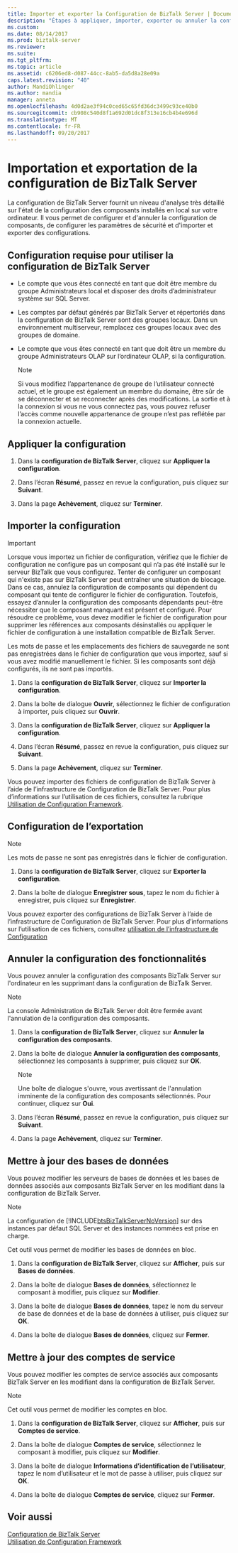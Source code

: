 ```yaml
---
title: Importer et exporter la Configuration de BizTalk Server | Documents Microsoft
description: "Étapes à appliquer, importer, exporter ou annuler la configuration des composants et mettre à jour les bases de données et les comptes de service dans BizTalk Server"
ms.custom: 
ms.date: 08/14/2017
ms.prod: biztalk-server
ms.reviewer: 
ms.suite: 
ms.tgt_pltfrm: 
ms.topic: article
ms.assetid: c6206ed8-d087-44cc-8ab5-da5d8a28e09a
caps.latest.revision: "40"
author: MandiOhlinger
ms.author: mandia
manager: anneta
ms.openlocfilehash: 4d0d2ae3f94c0ced65c65fd36dc3499c93ce40b0
ms.sourcegitcommit: cb908c540d8f1a692d01dc8f313e16cb4b4e696d
ms.translationtype: MT
ms.contentlocale: fr-FR
ms.lasthandoff: 09/20/2017
---
```

# <a name="import-and-export-biztalk-server-configuration"></a>Importation et exportation de la configuration de BizTalk Server
La configuration de BizTalk Server fournit un niveau d'analyse très détaillé sur l'état de la configuration des composants installés en local sur votre ordinateur. Il vous permet de configurer et d'annuler la configuration de composants, de configurer les paramètres de sécurité et d'importer et exporter des configurations.  
  
## <a name="prerequisites-to-use-the-biztalk-server-configuration"></a>Configuration requise pour utiliser la configuration de BizTalk Server  
   
-   Le compte que vous êtes connecté en tant que doit être membre du groupe Administrateurs local et disposer des droits d’administrateur système sur SQL Server.  
  
-   Les comptes par défaut générés par BizTalk Server et répertoriés dans la configuration de BizTalk Server sont des groupes locaux. Dans un environnement multiserveur, remplacez ces groupes locaux avec des groupes de domaine.  
  
-   Le compte que vous êtes connecté en tant que doit être un membre du groupe Administrateurs OLAP sur l’ordinateur OLAP, si la configuration.  
  
    > [!NOTE]
    >  Si vous modifiez l’appartenance de groupe de l’utilisateur connecté actuel, et le groupe est également un membre du domaine, être sûr de se déconnecter et se reconnecter après des modifications. La sortie et à la connexion si vous ne vous connectez pas, vous pouvez refuser l’accès comme nouvelle appartenance de groupe n’est pas reflétée par la connexion actuelle.  
  
## <a name="apply-the-configuration"></a>Appliquer la configuration  
  
1.  Dans la **configuration de BizTalk Server**, cliquez sur **Appliquer la configuration**.  
  
2.  Dans l’écran **Résumé**, passez en revue la configuration, puis cliquez sur **Suivant**.  
  
3.  Dans la page **Achèvement**, cliquez sur **Terminer**.  
  
## <a name="import-configuration"></a>Importer la configuration

> [!IMPORTANT]
> Lorsque vous importez un fichier de configuration, vérifiez que le fichier de configuration ne configure pas un composant qui n’a pas été installé sur le serveur BizTalk que vous configurez. Tenter de configurer un composant qui n'existe pas sur BizTalk Server peut entraîner une situation de blocage. Dans ce cas, annulez la configuration de composants qui dépendent du composant qui tente de configurer le fichier de configuration. Toutefois, essayez d’annuler la configuration des composants dépendants peut-être nécessiter que le composant manquant est présent et configuré. Pour résoudre ce problème, vous devez modifier le fichier de configuration pour supprimer les références aux composants désinstallés ou appliquer le fichier de configuration à une installation compatible de BizTalk Server.  
> 
>  Les mots de passe et les emplacements des fichiers de sauvegarde ne sont pas enregistrées dans le fichier de configuration que vous importez, sauf si vous avez modifié manuellement le fichier. Si les composants sont déjà configurés, ils ne sont pas importés.  
  
  
1.  Dans la **configuration de BizTalk Server**, cliquez sur **Importer la configuration**.  
  
2.  Dans la boîte de dialogue **Ouvrir**, sélectionnez le fichier de configuration à importer, puis cliquez sur **Ouvrir**.  
  
3.  Dans la **configuration de BizTalk Server**, cliquez sur **Appliquer la configuration**.  
  
4.  Dans l’écran **Résumé**, passez en revue la configuration, puis cliquez sur **Suivant**.  
  
5.  Dans la page **Achèvement**, cliquez sur **Terminer**.  

Vous pouvez importer des fichiers de configuration de BizTalk Server à l’aide de l’infrastructure de Configuration de BizTalk Server. Pour plus d’informations sur l’utilisation de ces fichiers, consultez la rubrique [Utilisation de Configuration Framework](../install-and-config-guides/working-with-the-configuration-framework.md).  
  
## <a name="export-configuration"></a>Configuration de l’exportation

> [!NOTE]
>  Les mots de passe ne sont pas enregistrés dans le fichier de configuration.    
 
1.  Dans la **configuration de BizTalk Server**, cliquez sur **Exporter la configuration**.  
  
2.  Dans la boîte de dialogue **Enregistrer sous**, tapez le nom du fichier à enregistrer, puis cliquez sur **Enregistrer**.  

 Vous pouvez exporter des configurations de BizTalk Server à l’aide de l’infrastructure de Configuration de BizTalk Server. Pour plus d’informations sur l’utilisation de ces fichiers, consultez [utilisation de l’infrastructure de Configuration](../install-and-config-guides/working-with-the-configuration-framework.md)  
  
## <a name="unconfigure-features"></a>Annuler la configuration des fonctionnalités  
 Vous pouvez annuler la configuration des composants BizTalk Server sur l'ordinateur en les supprimant dans la configuration de BizTalk Server.  
  
> [!NOTE]
>  La console Administration de BizTalk Server doit être fermée avant l'annulation de la configuration des composants.  
  
 
1.  Dans la **configuration de BizTalk Server**, cliquez sur **Annuler la configuration des composants**.  
  
2.  Dans la boîte de dialogue **Annuler la configuration des composants**, sélectionnez les composants à supprimer, puis cliquez sur **OK**.  
  
    > [!NOTE]
    >  Une boîte de dialogue s'ouvre, vous avertissant de l'annulation imminente de la configuration des composants sélectionnés. Pour continuer, cliquez sur **Oui**.  
  
3.  Dans l’écran **Résumé**, passez en revue la configuration, puis cliquez sur **Suivant**.  
  
4.  Dans la page **Achèvement**, cliquez sur **Terminer**.  
  
## <a name="update-databases"></a>Mettre à jour des bases de données  
 Vous pouvez modifier les serveurs de bases de données et les bases de données associés aux composants BizTalk Server en les modifiant dans la configuration de BizTalk Server.  
  
> [!NOTE]
>  La configuration de [!INCLUDE[btsBizTalkServerNoVersion](../includes/btsbiztalkservernoversion-md.md)] sur des instances par défaut SQL Server et des instances nommées est prise en charge.  
> 
>  Cet outil vous permet de modifier les bases de données en bloc.  
  
 
1.  Dans la **configuration de BizTalk Server**, cliquez sur **Afficher**, puis sur **Bases de données**.  
  
2.  Dans la boîte de dialogue **Bases de données**, sélectionnez le composant à modifier, puis cliquez sur **Modifier**.  
  
3.  Dans la boîte de dialogue **Bases de données**, tapez le nom du serveur de base de données et de la base de données à utiliser, puis cliquez sur **OK**.  
  
4.  Dans la boîte de dialogue **Bases de données**, cliquez sur **Fermer**.  
  
## <a name="update-service-accounts"></a>Mettre à jour des comptes de service  
 Vous pouvez modifier les comptes de service associés aux composants BizTalk Server en les modifiant dans la configuration de BizTalk Server.  
  
> [!NOTE]
>  Cet outil vous permet de modifier les comptes en bloc.  
  
1.  Dans la **configuration de BizTalk Server**, cliquez sur **Afficher**, puis sur **Comptes de service**.  
  
2.  Dans la boîte de dialogue **Comptes de service**, sélectionnez le composant à modifier, puis cliquez sur **Modifier**.  
  
3.  Dans la boîte de dialogue **Informations d’identification de l’utilisateur**, tapez le nom d’utilisateur et le mot de passe à utiliser, puis cliquez sur **OK**.  
  
4.  Dans la boîte de dialogue **Comptes de service**, cliquez sur **Fermer**.  
  
## <a name="see-also"></a>Voir aussi  
 [Configuration de BizTalk Server](../install-and-config-guides/configure-biztalk-server.md)   
 [Utilisation de Configuration Framework](../install-and-config-guides/working-with-the-configuration-framework.md)   